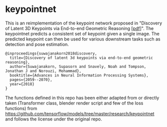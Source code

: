 # keypointnet
This is an reimplementation of the keypoint network proposed in "Discovery of
Latent 3D Keypoints via End-to-end Geometric Reasoning
[[pdf](https://arxiv.org/pdf/1807.03146.pdf)]". The keypointnet predicts a consistent set of keypoint given a single image. The predicted keypoint can then be used for various downstream tasks such as detection and pose estimation.  


```
@inproceedings{suwajanakorn2018discovery,
  title={Discovery of latent 3d keypoints via end-to-end geometric reasoning},
  author={Suwajanakorn, Supasorn and Snavely, Noah and Tompson, Jonathan J and Norouzi, Mohammad},
  booktitle={Advances in Neural Information Processing Systems},
  pages={2059--2070},
  year={2018}
}

```

The functions defined in this repo has been either adapted from or directly taken (Transformer class, blender render script and few of the loss functions) from https://github.com/tensorflow/models/tree/master/research/keypointnet and follows the license under the original repo. 
